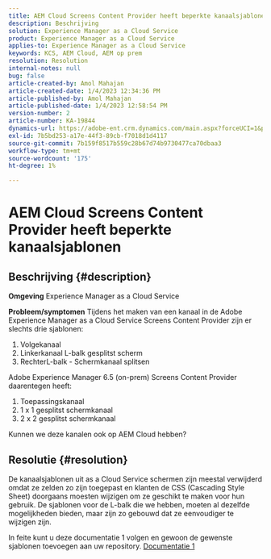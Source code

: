 ```yaml
---
title: AEM Cloud Screens Content Provider heeft beperkte kanaalsjablonen
description: Beschrijving
solution: Experience Manager as a Cloud Service
product: Experience Manager as a Cloud Service
applies-to: Experience Manager as a Cloud Service
keywords: KCS, AEM Cloud, AEM op prem
resolution: Resolution
internal-notes: null
bug: false
article-created-by: Amol Mahajan
article-created-date: 1/4/2023 12:34:36 PM
article-published-by: Amol Mahajan
article-published-date: 1/4/2023 12:58:54 PM
version-number: 2
article-number: KA-19844
dynamics-url: https://adobe-ent.crm.dynamics.com/main.aspx?forceUCI=1&pagetype=entityrecord&etn=knowledgearticle&id=2c06cc21-2c8c-ed11-81ad-6045bd0061cb
exl-id: 7b5bd253-a17e-44f3-89cb-f7018d1d4117
source-git-commit: 7b159f8517b559c28b67d74b9730477ca70dbaa3
workflow-type: tm+mt
source-wordcount: '175'
ht-degree: 1%

---
```


# AEM Cloud Screens Content Provider heeft beperkte kanaalsjablonen

## Beschrijving {#description}

<b>Omgeving</b>
Experience Manager as a Cloud Service


<b>Probleem/symptomen</b>
Tijdens het maken van een kanaal in de Adobe Experience Manager as a Cloud Service Screens Content Provider zijn er slechts drie sjablonen:

1. Volgekanaal
2. Linkerkanaal L-balk gesplitst scherm
3. RechterL-balk - Schermkanaal splitsen




Adobe Experience Manager 6.5 (on-prem) Screens Content Provider daarentegen heeft:

1. Toepassingskanaal
2. 1 x 1 gesplitst schermkanaal
3. 2 x 2 gesplitst schermkanaal


Kunnen we deze kanalen ook op AEM Cloud hebben?


## Resolutie {#resolution}


De kanaalsjablonen uit as a Cloud Service schermen zijn meestal verwijderd omdat ze zelden zo zijn toegepast en klanten de CSS (Cascading Style Sheet) doorgaans moesten wijzigen om ze geschikt te maken voor hun gebruik.
De sjablonen voor de L-balk die we hebben, moeten al dezelfde mogelijkheden bieden, maar zijn zo gebouwd dat ze eenvoudiger te wijzigen zijn.

In feite kunt u deze documentatie 1 volgen en gewoon de gewenste sjablonen toevoegen aan uw repository.
[Documentatie 1](https://experienceleague.adobe.com/docs/experience-manager-screens/user-guide/developing/creating-custom-templates-multizone-layouts.html?lang=en)
